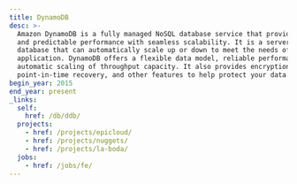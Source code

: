 ```yaml
---
title: DynamoDB
desc: >-
  Amazon DynamoDB is a fully managed NoSQL database service that provides fast
  and predictable performance with seamless scalability. It is a serverless
  database that can automatically scale up or down to meet the needs of your
  application. DynamoDB offers a flexible data model, reliable performance, and
  automatic scaling of throughput capacity. It also provides encryption at rest,
  point-in-time recovery, and other features to help protect your data.
begin_year: 2015
end_year: present
_links:
  self:
    href: /db/ddb/
  projects:
    - href: /projects/epicloud/
    - href: /projects/nuggets/
    - href: /projects/la-boda/
  jobs:
    - href: /jobs/fe/
---
```

